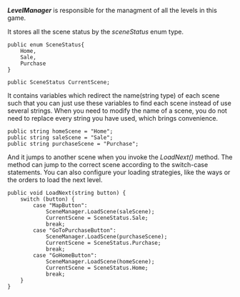 ***LevelManager*** is responsible for the managment of all the levels in this game. 

It stores all the scene status by the *sceneStatus* enum type.
~~~
public enum SceneStatus{
	Home,
	Sale,
	Purchase
}

public SceneStatus CurrentScene;
~~~

It contains variables which redirect the name(string type) of each scene such that you can just use these variables to find each scene instead of use several strings. When you need to modify the name of a scene, you do not need to replace every string you have used, which brings convenience.
~~~
public string homeScene = "Home";
public string saleScene = "Sale";
public string purchaseScene = "Purchase";
~~~
And it jumps to another scene when you invoke the *LoadNext()* method. The method can jump to the correct scene according to the switch-case statements. You can also configure your loading strategies, like the ways or the orders to load the next level.
~~~
public void LoadNext(string button) {
	switch (button) {
		case "MapButton":
			SceneManager.LoadScene(saleScene);
			CurrentScene = SceneStatus.Sale;
			break;
		case "GoToPurchaseButton":
			SceneManager.LoadScene(purchaseScene);
			CurrentScene = SceneStatus.Purchase;
			break;
		case "GoHomeButton":
			SceneManager.LoadScene(homeScene);
			CurrentScene = SceneStatus.Home;
			break;
	}			
}
~~~
